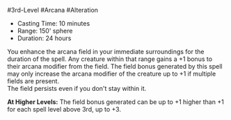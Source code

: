 #3rd-Level #Arcana #Alteration
 
- Casting Time: 10 minutes
- Range: 150' sphere
- Duration: 24 hours  

You enhance the arcana field in your immediate surroundings for the duration of the spell. Any creature within that range gains a +1 bonus to their arcana modifier from the field. The field bonus generated by this spell may only increase the arcana modifier of the creature up to +1 if multiple fields are present.  
The field persists even if you don't stay within it.
 
**At Higher Levels:** The field bonus generated can be up to +1 higher than +1 for each spell level above 3rd, up to +3.